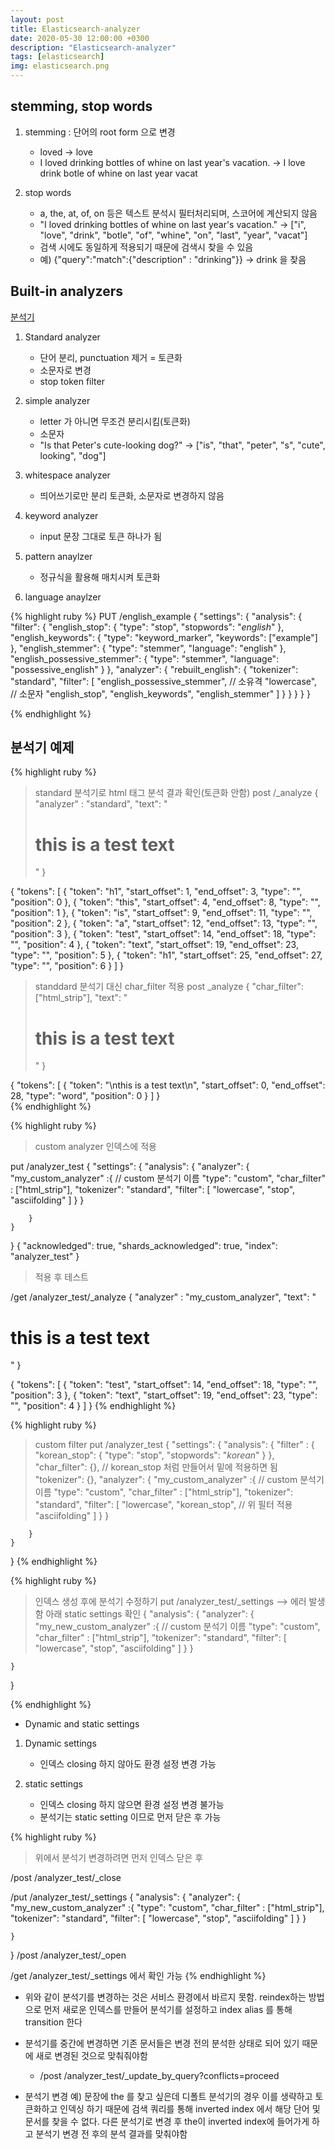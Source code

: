```yaml
---
layout: post
title: Elasticsearch-analyzer
date: 2020-05-30 12:00:00 +0300
description: "Elasticsearch-analyzer"
tags: [elasticsearch]
img: elasticsearch.png
---
```


## stemming, stop words

1. stemming : 단어의 root form 으로 변경
    * loved -> love
    * I loved drinking bottles of whine on last year's vacation. -> I love drink botle of whine on last year vacat

2. stop words
    * a, the, at, of, on 등은 텍스트 분석시 필터처리되며, 스코어에 계산되지 않음
    * "I loved drinking bottles of whine on last year's vacation." -> ["i", "love", "drink", "botle", "of", "whine", "on", "last", "year", "vacat"]
    * 검색 시에도 동일하게 적용되기 때문에 검색시 찾을 수 있음
    * 예) {"query":"match":{"description" : "drinking"}} -> drink 을 찾음


## Built-in analyzers
[분석기][분석기]

1. Standard analyzer
    * 단어 분리, punctuation 제거 = 토큰화
    * 소문자로 변경
    * stop token filter

2. simple analyzer
    * letter 가 아니면 무조건 분리시킴(토큰화)
    * 소문자
    * "Is that Peter's cute-looking dog?" -> ["is", "that", "peter", "s", "cute", looking", "dog"]

3. whitespace analyzer
    * 띄어쓰기로만 분리 토큰화, 소문자로 변경하지 않음

4. keyword analyzer
    * input 문장 그대로 토큰 하나가 됨

5. pattern anaylzer
    * 정규식을 활용해 매치시켜 토큰화

6. language anaylzer

{% highlight ruby %}
PUT /english_example
{
    "settings": {
        "analysis": {
        "filter": {
            "english_stop": {
            "type":       "stop",
            "stopwords":  "_english_" 
            },
            "english_keywords": {
            "type":       "keyword_marker",
            "keywords":   ["example"] 
            },
            "english_stemmer": {
            "type":       "stemmer",
            "language":   "english"
            },
            "english_possessive_stemmer": {
            "type":       "stemmer",
            "language":   "possessive_english"
            }
        },
        "analyzer": {
            "rebuilt_english": {
                "tokenizer":  "standard",
                "filter": [
                    "english_possessive_stemmer",   // 소유격
                    "lowercase",                    // 소문자
                    "english_stop",
                    "english_keywords",
                    "english_stemmer"
                    ]
                }
            }
        }
    }
}
    
{% endhighlight %}

## 분석기 예제

{% highlight ruby %}
> standard 분석기로 html 태그 분석 결과 확인(토큰화 안함)
post /_analyze
{
    "analyzer" : "standard",
    "text": "<h1>this is a test text</h1>"
}

{
    "tokens": [
        {
            "token": "h1",
            "start_offset": 1,
            "end_offset": 3,
            "type": "<ALPHANUM>",
            "position": 0
        },
        {
            "token": "this",
            "start_offset": 4,
            "end_offset": 8,
            "type": "<ALPHANUM>",
            "position": 1
        },
        {
            "token": "is",
            "start_offset": 9,
            "end_offset": 11,
            "type": "<ALPHANUM>",
            "position": 2
        },
        {
            "token": "a",
            "start_offset": 12,
            "end_offset": 13,
            "type": "<ALPHANUM>",
            "position": 3
        },
        {
            "token": "test",
            "start_offset": 14,
            "end_offset": 18,
            "type": "<ALPHANUM>",
            "position": 4
        },
        {
            "token": "text",
            "start_offset": 19,
            "end_offset": 23,
            "type": "<ALPHANUM>",
            "position": 5
        },
        {
            "token": "h1",
            "start_offset": 25,
            "end_offset": 27,
            "type": "<ALPHANUM>",
            "position": 6
        }
    ]
}
> standdard 분석기 대신 char_filter 적용
post _analyze
{
    "char_filter": ["html_strip"],
    "text": "<h1>this is a test text</h1>"
}

{
    "tokens": [
        {
            "token": "\nthis is a test text\n",
            "start_offset": 0,
            "end_offset": 28,
            "type": "word",
            "position": 0
        }
    ]
}  
{% endhighlight %}



{% highlight ruby %}
> custom analyzer  인덱스에 적용

put /analyzer_test
{
    "settings": {
        "analysis": {
            "analyzer": {
                "my_custom_analyzer" :{   // custom 분석기 이름
                    "type": "custom",
                    "char_filter" : ["html_strip"],
                    "tokenizer": "standard",
                    "filter": [
                        "lowercase",
                        "stop",
                        "asciifolding"
                    ]
                }
            }

        }
    }
}
{
    "acknowledged": true,
    "shards_acknowledged": true,
    "index": "analyzer_test"
}

> 적용 후 테스트

/get /analyzer_test/_analyze
{
	"analyzer" : "my_custom_analyzer",
    "text": "<h1>this is a test text</h1>"
}

{
    "tokens": [
        {
            "token": "test",
            "start_offset": 14,
            "end_offset": 18,
            "type": "<ALPHANUM>",
            "position": 3
        },
        {
            "token": "text",
            "start_offset": 19,
            "end_offset": 23,
            "type": "<ALPHANUM>",
            "position": 4
        }
    ]
}
{% endhighlight %}



{% highlight ruby %}
> custom filter 
put /analyzer_test
{
    "settings": {
        "analysis": {
            "filter" : {
                "korean_stop": {
                    "type": "stop",
                    "stopwords": "_korean_"
                }
            },
            "char_filter": {},   // korean_stop 처럼 만들어서 밑에 적용하면 됨
            "tokenizer": {},
            "analyzer": {
                "my_custom_analyzer" :{   // custom 분석기 이름
                    "type": "custom",
                    "char_filter" : ["html_strip"],
                    "tokenizer": "standard",
                    "filter": [
                        "lowercase",
                        "korean_stop",   // 위 필터 적용 
                        "asciifolding"
                    ]
                }
            }

        }
    }
}
{% endhighlight %}



{% highlight ruby %}
> 인덱스 생성 후에 분석기 수정하기
put /analyzer_test/_settings  --> 에러 발생함 아래 static settings 확인
{
    "analysis": {
        "analyzer": {
            "my_new_custom_analyzer" :{   // custom 분석기 이름
                "type": "custom",
                "char_filter" : ["html_strip"],
                "tokenizer": "standard",
                "filter": [
                    "lowercase",
                    "stop",
                    "asciifolding"
                ]
            }
        }

    }
}

{% endhighlight %}


* Dynamic and static settings
1. Dynamic settings
    * 인덱스 closing 하지 않아도 환경 설정 변경 가능

2. static settings
    * 인덱스 closing 하지 않으면 환경 설정 변경 불가능
    * 분석기는 static setting 이므로 먼저 닫은 후 가능
  


{% highlight ruby %}
  
> 위에서 분석기 변경하려면 먼저 인덱스 닫은 후

/post /analyzer_test/_close

/put /analyzer_test/_settings
{
    "analysis": {
        "analyzer": {
            "my_new_custom_analyzer" :{
                "type": "custom",
                "char_filter" : ["html_strip"],
                "tokenizer": "standard",
                "filter": [
                    "lowercase",
                    "stop",
                    "asciifolding"
                ]
            }
        }

    }
}
/post /analyzer_test/_open

/get /analyzer_test/_settings 에서 확인 가능
{% endhighlight %}

* 위와 같이 분석기를 변경하는 것은 서비스 환경에서 바르지 못함. reindex하는 방법으로 먼저 새로운 인덱스를 만들어 분석기를 설정하고 index alias 를 통해 transition 한다


* 분석기를 중간에 변경하면 기존 문서들은 변경 전의 분석한 상태로 되어 있기  때문에 새로 변경된 것으로 맞춰줘야함
    * /post /analyzer_test/_update_by_query?conflicts=proceed
* 분석기 변경 예) 문장에 the 를 찾고 싶은데 디폴트 분석기의 경우 이를 생략하고 토큰화하고 인덱싱 하기 때문에 검색 쿼리를 통해 inverted index 에서 해당 단어 및 문서를 찾을 수 없다. 다른 분석기로 변경 후 the이  inverted index에 들어가게 하고 분석기 변경 전 후의 분석 결과를 맞춰야함


[분석기]: https://www.elastic.co/guide/en/elasticsearch/reference/current/analysis-analyzers.html